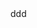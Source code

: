 <html>
  <head>
    <title> My site </title>
    <head>
      <body>
        ddd
        </body>
      </html>
